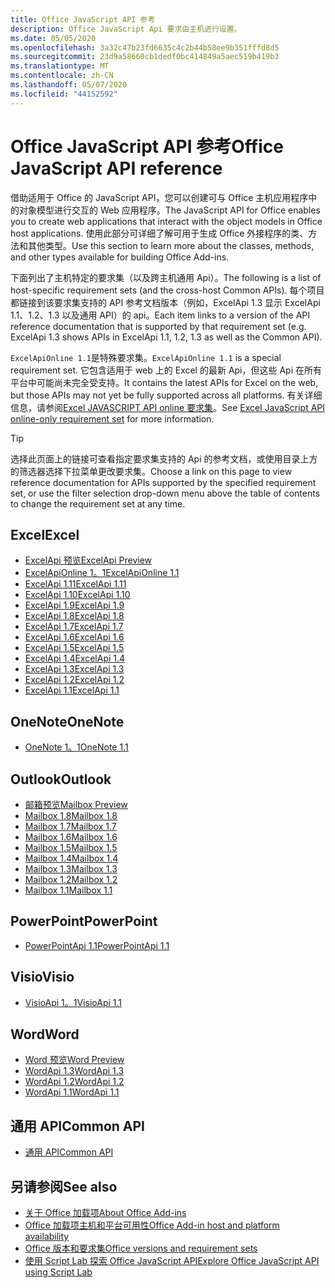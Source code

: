 ```yaml
---
title: Office JavaScript API 参考
description: Office JavaScript Api 要求由主机进行设置。
ms.date: 05/05/2020
ms.openlocfilehash: 3a32c47b23fd6635c4c2b44b58ee9b351fffd8d5
ms.sourcegitcommit: 23d9a58660cb1dedf0bc414849a5aec519b419b3
ms.translationtype: MT
ms.contentlocale: zh-CN
ms.lasthandoff: 05/07/2020
ms.locfileid: "44152592"
---
```

# <a name="office-javascript-api-reference"></a><span data-ttu-id="14dfc-103">Office JavaScript API 参考</span><span class="sxs-lookup"><span data-stu-id="14dfc-103">Office JavaScript API reference</span></span>

<span data-ttu-id="14dfc-104">借助适用于 Office 的 JavaScript API，您可以创建可与 Office 主机应用程序中的对象模型进行交互的 Web 应用程序。</span><span class="sxs-lookup"><span data-stu-id="14dfc-104">The JavaScript API for Office enables you to create web applications that interact with the object models in Office host applications.</span></span> <span data-ttu-id="14dfc-105">使用此部分可详细了解可用于生成 Office 外接程序的类、方法和其他类型。</span><span class="sxs-lookup"><span data-stu-id="14dfc-105">Use this section to learn more about the classes, methods, and other types available for building Office Add-ins.</span></span>

<span data-ttu-id="14dfc-106">下面列出了主机特定的要求集（以及跨主机通用 Api）。</span><span class="sxs-lookup"><span data-stu-id="14dfc-106">The following is a list of host-specific requirement sets (and the cross-host Common APIs).</span></span> <span data-ttu-id="14dfc-107">每个项目都链接到该要求集支持的 API 参考文档版本（例如，ExcelApi 1.3 显示 ExcelApi 1.1、1.2、1.3 以及通用 API）的 api。</span><span class="sxs-lookup"><span data-stu-id="14dfc-107">Each item links to a version of the API reference documentation that is supported by that requirement set (e.g. ExcelApi 1.3 shows APIs in ExcelApi 1.1, 1.2, 1.3 as well as the Common API).</span></span>

<span data-ttu-id="14dfc-108">`ExcelApiOnline 1.1`是特殊要求集。</span><span class="sxs-lookup"><span data-stu-id="14dfc-108">`ExcelApiOnline 1.1` is a special requirement set.</span></span> <span data-ttu-id="14dfc-109">它包含适用于 web 上的 Excel 的最新 Api，但这些 Api 在所有平台中可能尚未完全受支持。</span><span class="sxs-lookup"><span data-stu-id="14dfc-109">It contains the latest APIs for Excel on the web, but those APIs may not yet be fully supported across all platforms.</span></span> <span data-ttu-id="14dfc-110">有关详细信息，请参阅[Excel JAVASCRIPT API online 要求集](/office/dev/add-ins/reference/requirement-sets/excel-api-online-requirement-set)。</span><span class="sxs-lookup"><span data-stu-id="14dfc-110">See [Excel JavaScript API online-only requirement set](/office/dev/add-ins/reference/requirement-sets/excel-api-online-requirement-set) for more information.</span></span>

> [!TIP]
> <span data-ttu-id="14dfc-111">选择此页面上的链接可查看指定要求集支持的 Api 的参考文档，或使用目录上方的筛选器选择下拉菜单更改要求集。</span><span class="sxs-lookup"><span data-stu-id="14dfc-111">Choose a link on this page to view reference documentation for APIs supported by the specified requirement set, or use the filter selection drop-down menu above the table of contents to change the requirement set at any time.</span></span>

## <a name="excel"></a><span data-ttu-id="14dfc-112">Excel</span><span class="sxs-lookup"><span data-stu-id="14dfc-112">Excel</span></span>

- [<span data-ttu-id="14dfc-113">ExcelApi 预览</span><span class="sxs-lookup"><span data-stu-id="14dfc-113">ExcelApi Preview</span></span>](/javascript/api/excel?view=excel-js-preview)
- [<span data-ttu-id="14dfc-114">ExcelApiOnline 1。1</span><span class="sxs-lookup"><span data-stu-id="14dfc-114">ExcelApiOnline 1.1</span></span>](/javascript/api/excel?view=excel-js-online)
- [<span data-ttu-id="14dfc-115">ExcelApi 1.11</span><span class="sxs-lookup"><span data-stu-id="14dfc-115">ExcelApi 1.11</span></span>](/javascript/api/excel?view=excel-js-1.11)
- [<span data-ttu-id="14dfc-116">ExcelApi 1.10</span><span class="sxs-lookup"><span data-stu-id="14dfc-116">ExcelApi 1.10</span></span>](/javascript/api/excel?view=excel-js-1.10)
- [<span data-ttu-id="14dfc-117">ExcelApi 1.9</span><span class="sxs-lookup"><span data-stu-id="14dfc-117">ExcelApi 1.9</span></span>](/javascript/api/excel?view=excel-js-1.9)
- [<span data-ttu-id="14dfc-118">ExcelApi 1.8</span><span class="sxs-lookup"><span data-stu-id="14dfc-118">ExcelApi 1.8</span></span>](/javascript/api/excel?view=excel-js-1.8)
- [<span data-ttu-id="14dfc-119">ExcelApi 1.7</span><span class="sxs-lookup"><span data-stu-id="14dfc-119">ExcelApi 1.7</span></span>](/javascript/api/excel?view=excel-js-1.7)
- [<span data-ttu-id="14dfc-120">ExcelApi 1.6</span><span class="sxs-lookup"><span data-stu-id="14dfc-120">ExcelApi 1.6</span></span>](/javascript/api/excel?view=excel-js-1.6)
- [<span data-ttu-id="14dfc-121">ExcelApi 1.5</span><span class="sxs-lookup"><span data-stu-id="14dfc-121">ExcelApi 1.5</span></span>](/javascript/api/excel?view=excel-js-1.5)
- [<span data-ttu-id="14dfc-122">ExcelApi 1.4</span><span class="sxs-lookup"><span data-stu-id="14dfc-122">ExcelApi 1.4</span></span>](/javascript/api/excel?view=excel-js-1.4)
- [<span data-ttu-id="14dfc-123">ExcelApi 1.3</span><span class="sxs-lookup"><span data-stu-id="14dfc-123">ExcelApi 1.3</span></span>](/javascript/api/excel?view=excel-js-1.3)
- [<span data-ttu-id="14dfc-124">ExcelApi 1.2</span><span class="sxs-lookup"><span data-stu-id="14dfc-124">ExcelApi 1.2</span></span>](/javascript/api/excel?view=excel-js-1.2)
- [<span data-ttu-id="14dfc-125">ExcelApi 1.1</span><span class="sxs-lookup"><span data-stu-id="14dfc-125">ExcelApi 1.1</span></span>](/javascript/api/excel?view=excel-js-1.1)

## <a name="onenote"></a><span data-ttu-id="14dfc-126">OneNote</span><span class="sxs-lookup"><span data-stu-id="14dfc-126">OneNote</span></span>

- [<span data-ttu-id="14dfc-127">OneNote 1。1</span><span class="sxs-lookup"><span data-stu-id="14dfc-127">OneNote 1.1</span></span>](/javascript/api/onenote?view=onenote-js-1.1)

## <a name="outlook"></a><span data-ttu-id="14dfc-128">Outlook</span><span class="sxs-lookup"><span data-stu-id="14dfc-128">Outlook</span></span>

- [<span data-ttu-id="14dfc-129">邮箱预览</span><span class="sxs-lookup"><span data-stu-id="14dfc-129">Mailbox Preview</span></span>](/javascript/api/outlook?view=outlook-js-preview)
- [<span data-ttu-id="14dfc-130">Mailbox 1.8</span><span class="sxs-lookup"><span data-stu-id="14dfc-130">Mailbox 1.8</span></span>](/javascript/api/outlook?view=outlook-js-1.8)
- [<span data-ttu-id="14dfc-131">Mailbox 1.7</span><span class="sxs-lookup"><span data-stu-id="14dfc-131">Mailbox 1.7</span></span>](/javascript/api/outlook?view=outlook-js-1.7)
- [<span data-ttu-id="14dfc-132">Mailbox 1.6</span><span class="sxs-lookup"><span data-stu-id="14dfc-132">Mailbox 1.6</span></span>](/javascript/api/outlook?view=outlook-js-1.6)
- [<span data-ttu-id="14dfc-133">Mailbox 1.5</span><span class="sxs-lookup"><span data-stu-id="14dfc-133">Mailbox 1.5</span></span>](/javascript/api/outlook?view=outlook-js-1.5)
- [<span data-ttu-id="14dfc-134">Mailbox 1.4</span><span class="sxs-lookup"><span data-stu-id="14dfc-134">Mailbox 1.4</span></span>](/javascript/api/outlook?view=outlook-js-1.4)
- [<span data-ttu-id="14dfc-135">Mailbox 1.3</span><span class="sxs-lookup"><span data-stu-id="14dfc-135">Mailbox 1.3</span></span>](/javascript/api/outlook?view=outlook-js-1.3)
- [<span data-ttu-id="14dfc-136">Mailbox 1.2</span><span class="sxs-lookup"><span data-stu-id="14dfc-136">Mailbox 1.2</span></span>](/javascript/api/outlook?view=outlook-js-1.2)
- [<span data-ttu-id="14dfc-137">Mailbox 1.1</span><span class="sxs-lookup"><span data-stu-id="14dfc-137">Mailbox 1.1</span></span>](/javascript/api/outlook?view=outlook-js-1.1)

## <a name="powerpoint"></a><span data-ttu-id="14dfc-138">PowerPoint</span><span class="sxs-lookup"><span data-stu-id="14dfc-138">PowerPoint</span></span>

- [<span data-ttu-id="14dfc-139">PowerPointApi 1.1</span><span class="sxs-lookup"><span data-stu-id="14dfc-139">PowerPointApi 1.1</span></span>](/javascript/api/powerpoint?view=powerpoint-js-1.1)

## <a name="visio"></a><span data-ttu-id="14dfc-140">Visio</span><span class="sxs-lookup"><span data-stu-id="14dfc-140">Visio</span></span>

- [<span data-ttu-id="14dfc-141">VisioApi 1。1</span><span class="sxs-lookup"><span data-stu-id="14dfc-141">VisioApi 1.1</span></span>](/javascript/api/visio?view=visio-js-1.1)

## <a name="word"></a><span data-ttu-id="14dfc-142">Word</span><span class="sxs-lookup"><span data-stu-id="14dfc-142">Word</span></span>

- [<span data-ttu-id="14dfc-143">Word 预览</span><span class="sxs-lookup"><span data-stu-id="14dfc-143">Word Preview</span></span>](/javascript/api/word?view=word-js-preview)
- [<span data-ttu-id="14dfc-144">WordApi 1.3</span><span class="sxs-lookup"><span data-stu-id="14dfc-144">WordApi 1.3</span></span>](/javascript/api/word?view=word-js-1.3)
- [<span data-ttu-id="14dfc-145">WordApi 1.2</span><span class="sxs-lookup"><span data-stu-id="14dfc-145">WordApi 1.2</span></span>](/javascript/api/word?view=word-js-1.2)
- [<span data-ttu-id="14dfc-146">WordApi 1.1</span><span class="sxs-lookup"><span data-stu-id="14dfc-146">WordApi 1.1</span></span>](/javascript/api/word?view=word-js-1.1)

## <a name="common-api"></a><span data-ttu-id="14dfc-147">通用 API</span><span class="sxs-lookup"><span data-stu-id="14dfc-147">Common API</span></span>

- [<span data-ttu-id="14dfc-148">通用 API</span><span class="sxs-lookup"><span data-stu-id="14dfc-148">Common API</span></span>](/javascript/api/office?view=common-js)

## <a name="see-also"></a><span data-ttu-id="14dfc-149">另请参阅</span><span class="sxs-lookup"><span data-stu-id="14dfc-149">See also</span></span>

- [<span data-ttu-id="14dfc-150">关于 Office 加载项</span><span class="sxs-lookup"><span data-stu-id="14dfc-150">About Office Add-ins</span></span>](/office/dev/add-ins/overview)
- [<span data-ttu-id="14dfc-151">Office 加载项主机和平台可用性</span><span class="sxs-lookup"><span data-stu-id="14dfc-151">Office Add-in host and platform availability</span></span>](/office/dev/add-ins/overview/office-add-in-availability)
- [<span data-ttu-id="14dfc-152">Office 版本和要求集</span><span class="sxs-lookup"><span data-stu-id="14dfc-152">Office versions and requirement sets</span></span>](/office/dev/add-ins/develop/office-versions-and-requirement-sets)
- [<span data-ttu-id="14dfc-153">使用 Script Lab 探索 Office JavaScript API</span><span class="sxs-lookup"><span data-stu-id="14dfc-153">Explore Office JavaScript API using Script Lab</span></span>](/office/dev/add-ins/overview/explore-with-script-lab)

